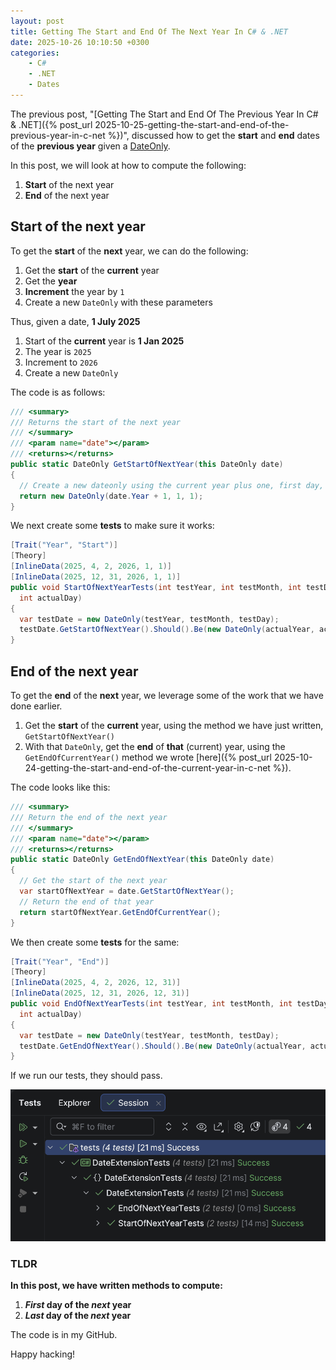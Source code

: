```yaml
---
layout: post
title: Getting The Start and End Of The Next Year In C# & .NET
date: 2025-10-26 10:10:50 +0300
categories:
    - C#
    - .NET
    - Dates
---
```


The previous post, "[Getting The Start and End Of The Previous Year In C# & .NET]({% post_url 2025-10-25-getting-the-start-and-end-of-the-previous-year-in-c-net %})", discussed how to get the **start** and **end** dates of the **previous year** given a [DateOnly](https://learn.microsoft.com/en-us/dotnet/api/system.dateonly?view=net-9.0).

In this post, we will look at how to compute the following:

1. **Start** of the next year
2. **End** of the next year

## Start of the next year

To get the **start** of the **next** year, we can do the following:

1. Get the **start** of the **current** year
2. Get the **year**
3. **Increment** the year by `1`
4. Create a new `DateOnly` with these parameters

Thus, given a date, **1 July 2025**

1. Start of the **current** year is **1 Jan 2025**
2. The year is `2025`
3. Increment to `2026`
4. Create a new `DateOnly`

The code is as follows:

```c#
/// <summary>
/// Returns the start of the next year
/// </summary>
/// <param name="date"></param>
/// <returns></returns>
public static DateOnly GetStartOfNextYear(this DateOnly date)
{
  // Create a new dateonly using the current year plus one, first day, and first month (Jan)
  return new DateOnly(date.Year + 1, 1, 1);
}
```

We next create some **tests** to make sure it works:

```c#
[Trait("Year", "Start")]
[Theory]
[InlineData(2025, 4, 2, 2026, 1, 1)]
[InlineData(2025, 12, 31, 2026, 1, 1)]
public void StartOfNextYearTests(int testYear, int testMonth, int testDay, int actualYear, int actualMonth,
  int actualDay)
{
  var testDate = new DateOnly(testYear, testMonth, testDay);
  testDate.GetStartOfNextYear().Should().Be(new DateOnly(actualYear, actualMonth, actualDay));
}
```

## End of the next year

To get the **end** of the **next** year, we leverage some of the work that we have done earlier.

1. Get the **start** of the **current** year, using the method we have just written, `GetStartOfNextYear()`
2. With that `DateOnly`, get the **end** of **that** (current) year, using the `GetEndOfCurrentYear()` method we wrote [here]({% post_url 2025-10-24-getting-the-start-and-end-of-the-current-year-in-c-net %}).

The code looks like this:

```c#
/// <summary>
/// Return the end of the next year
/// </summary>
/// <param name="date"></param>
/// <returns></returns>
public static DateOnly GetEndOfNextYear(this DateOnly date)
{
  // Get the start of the next year
  var startOfNextYear = date.GetStartOfNextYear();
  // Return the end of that year
  return startOfNextYear.GetEndOfCurrentYear();
}
```

We then create some **tests** for the same:

```c#
[Trait("Year", "End")]
[Theory]
[InlineData(2025, 4, 2, 2026, 12, 31)]
[InlineData(2025, 12, 31, 2026, 12, 31)]
public void EndOfNextYearTests(int testYear, int testMonth, int testDay, int actualYear, int actualMonth,
  int actualDay)
{
  var testDate = new DateOnly(testYear, testMonth, testDay);
  testDate.GetEndOfNextYear().Should().Be(new DateOnly(actualYear, actualMonth, actualDay));
}
```

If we run our tests, they should pass.

![EndOfNextYearTests](../images/2025/10/EndOfNextYearTests.png)

### TLDR

**In this post, we have written methods to compute:**

1. ***First* day of the *next* year**
2. ***Last* day of the *next* year**

The code is in my GitHub.

Happy hacking!
